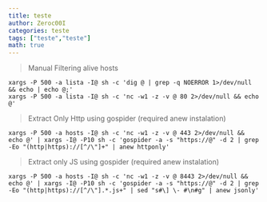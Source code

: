 ```yaml
---
title: teste
author: Zeroc00I
categories: teste
tags: ["teste","teste"]
math: true
---
```


> Manual Filtering alive hosts

	xargs -P 500 -a lista -I@ sh -c 'dig @ | grep -q NOERROR 1>/dev/null && echo | echo @;'
	xargs -P 500 -a lista -I@ sh -c 'nc -w1 -z -v @ 80 2>/dev/null && echo @'

> Extract Only Http using gospider (required anew instalation)

	xargs -P 500 -a hosts -I@ sh -c 'nc -w1 -z -v @ 443 2>/dev/null && echo @' | xargs -I@ -P10 sh -c 'gospider -a -s "https://@" -d 2 | grep -Eo "(http|https)://[^/\"]+" | anew httponly'

> Extract only JS using gospider (required anew instalation)

	xargs -P 500 -a hosts -I@ sh -c 'nc -w1 -z -v @ 8443 2>/dev/null && echo @' | xargs -I@ -P10 sh -c 'gospider -a -s "https://@" -d 2 | grep -Eo "(http|https)://[^/\"].*.js+" | sed "s#\] \- #\n#g" | anew jsonly'
